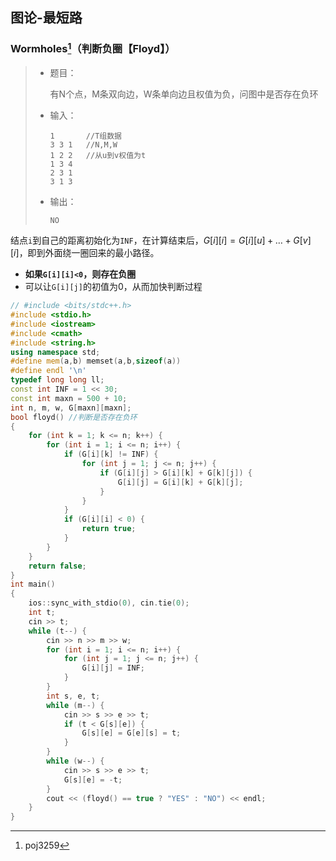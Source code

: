 ## 图论-最短路

### Wormholes[^1]（判断负圈【Floyd】）

> - 题目：
>
>   有N个点，M条双向边，W条单向边且权值为负，问图中是否存在负环
>
> - 输入：
>
>   ```
>   1		//T组数据
>   3 3 1	//N,M,W
>   1 2 2	//从u到v权值为t
>   1 3 4
>   2 3 1
>   3 1 3
>   ```
>
> - 输出：
>
>   ```
>   NO
>   ```

结点`i`到自己的距离初始化为`INF`，在计算结束后，$G[i][i]=G[i][u]+\dots+G[v][i]$，即到外面绕一圈回来的最小路径。

- **如果`G[i][i]<0`，则存在负圈**
- 可以让`G[i][j]`的初值为0，从而加快判断过程

```c++
// #include <bits/stdc++.h>
#include <stdio.h>
#include <iostream>
#include <cmath>
#include <string.h>
using namespace std;
#define mem(a,b) memset(a,b,sizeof(a))
#define endl '\n'
typedef long long ll;
const int INF = 1 << 30;
const int maxn = 500 + 10;
int n, m, w, G[maxn][maxn];
bool floyd() //判断是否存在负环
{
	for (int k = 1; k <= n; k++) {
		for (int i = 1; i <= n; i++) {
			if (G[i][k] != INF) {
				for (int j = 1; j <= n; j++) {
					if (G[i][j] > G[i][k] + G[k][j]) {
						G[i][j] = G[i][k] + G[k][j];
					}
				}
			}
			if (G[i][i] < 0) {
				return true;
			}
		}
	}
	return false;
}
int main()
{
	ios::sync_with_stdio(0), cin.tie(0);
	int t;
	cin >> t;
	while (t--) {
		cin >> n >> m >> w;
		for (int i = 1; i <= n; i++) {
			for (int j = 1; j <= n; j++) {
				G[i][j] = INF;
			}
		}
		int s, e, t;
		while (m--) {
			cin >> s >> e >> t;
			if (t < G[s][e]) {
				G[s][e] = G[e][s] = t;
			}
		}
		while (w--) {
			cin >> s >> e >> t;
			G[s][e] = -t;
		}
		cout << (floyd() == true ? "YES" : "NO") << endl;
	}
}
```

[^1]:poj3259